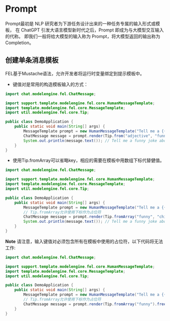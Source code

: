 # Prompt
Prompt最初是 NLP 研究者为下游任务设计出来的一种任务专属的输入形式或模板，
在 ChatGPT 引发大语言模型新时代之后，Prompt 即成为与大模型交互输入的代称。
即我们一般将给大模型的输入称为 Prompt，将大模型返回的输出称为 Completion。

## 创建单条消息模板
FEL基于Mustache语法，允许开发者将运行时变量绑定到提示模板中。

+ 键值对是常用的构造模板输入的方式：

```java
import chat.modelengine.fel.ChatMessage;

import support.template.modelengine.fel.core.HumanMessageTemplate;
import template.modelengine.fel.core.MessageTemplate;
import util.modelengine.fel.core.Tip;

public class DemoApplication {
    public static void main(String[] args) {
        MessageTemplate prompt = new HumanMessageTemplate("Tell me a {{adjective}} joke about {{content}}.");
        ChatMessage message = prompt.render(Tip.from("adjective", "funny").add("content", "chickens"));
        System.out.println(message.text()); // Tell me a funny joke about chickens.
    }
}
```

+ 使用Tip.fromArray可以省略key，相应的需要在模板中用数组下标代替健值。

```java
import chat.modelengine.fel.ChatMessage;

import support.template.modelengine.fel.core.HumanMessageTemplate;
import template.modelengine.fel.core.MessageTemplate;
import util.modelengine.fel.core.Tip;

public class DemoApplication {
    public static void main(String[] args) {
        MessageTemplate prompt = new HumanMessageTemplate("Tell me a {{0}} joke about {{1}}.");
        // Tip.fromArray允许使用下标作为占位符
        ChatMessage message = prompt.render(Tip.fromArray("funny", "chickens").freeze());
        System.out.println(message.text()); // Tell me a funny joke about chickens.
    }
}
```

**Note**
请注意，输入键值对必须包含所有在模板中使用的占位符，以下代码将无法工作:

```java
import chat.modelengine.fel.ChatMessage;

import support.template.modelengine.fel.core.HumanMessageTemplate;
import template.modelengine.fel.core.MessageTemplate;
import util.modelengine.fel.core.Tip;

public class DemoApplication {
    public static void main(String[] args) {
        MessageTemplate prompt = new HumanMessageTemplate("Tell me a {{0}} joke about {{1}}.");
        // Tip.fromArray允许使用下标作为占位符
        ChatMessage message = prompt.render(Tip.fromArray("funny").freeze()); // throw IllegalArgumentException
    }
}
```